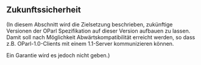 Zukunftssicherheit
------------------

(In diesem Abschnitt wird die Zielsetzung beschrieben, zukünftige Versionen
der OParl Spezifikation auf dieser Version aufbauen zu lassen. Damit soll
nach Möglichkeit Abwärtskompatibilität erreicht werden, so dass z.B.
OParl-1.0-Clients mit einem 1.1-Server kommunizieren können.

Ein Garantie wird es jedoch nicht geben.)
